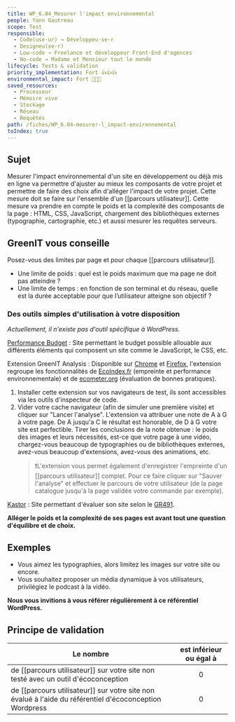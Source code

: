 ```yaml
---
title: WP_6.04_Mesurer l'impact environnemental
people: Yann Gautreau
scope: Test
responsible:
  - Code(use·ur) → Développeu·se·r
  - Designeu(se·r)
  - Low-code → Freelance et développeur Front-End d'agences
  - No-code → Madame et Monsieur tout le monde
lifecycle: Tests & validation
priority_implementation: Fort 👍👍👍
environmental_impact: Fort 🌱🌱🌱
saved_resources:
  - Processeur
  - Mémoire vive
  - Stockage
  - Réseau
  - Requêtes
path: /fiches/WP_6.04-mesurer-l_impact-environnemental
toIndex: true
---
```


## Sujet

Mesurer l'impact environnemental d'un site en développement ou déjà mis en ligne va permettre d'ajuster au mieux les composants de votre projet et permettre de faire des choix afin d'alléger l'impact de votre projet. Cette mesure doit se faire sur l'ensemble d'un [[parcours utilisateur]]. Cette mesure va prendre en compte le poids et la complexité des composants de la page : HTML, CSS, JavaScript, chargement des bibliothèques externes (typographie, cartographie, etc.) et aussi mesurer les requêtes serveurs.

## GreenIT vous conseille

Posez-vous des limites par page et pour chaque [[parcours utilisateur]].

- Une limite de poids : quel est le poids maximum que ma page ne doit pas atteindre ?
- Une limite de temps : en fonction de son terminal et du réseau, quelle est la durée acceptable pour que l’utilisateur atteigne son objectif ?

### Des outils simples d'utilisation à votre disposition

_Actuellement, il n'existe pas d'outil spécifique à WordPress._

[Performance Budget](https://www.performancebudget.io) : Site permettant le budget possible allouable aux différents éléments qui composent un site comme le JavaScript, le CSS, etc.

Extension GreenIT Analysis : Disponible sur [Chrome](https://chrome.google.com/webstore/detail/greenit-analysis/mofbfhffeklkbebfclfaiifefjflcpad?hl=fr) et [Firefox](https://addons.mozilla.org/fr/firefox/addon/greenit-analysis/?utm_source=addons.mozilla.org&utm_medium=referral&utm_content=search), l'extension regroupe les fonctionnalités de [EcoIndex.fr](http://www.ecoindex.fr/) (empreinte et performance environnementale) et de [ecometer.org](http://ecometer.org/) (évaluation de bonnes pratiques).

1. Installer cette extension sur vos navigateurs de test, ils sont accessibles via les outils d'inspecteur de code.
2. Vider votre cache navigateur (afin de simuler une première visite) et cliquer sur "Lancer l'analyse".
   L'extension va attribuer une note de A à G à votre page. De A jusqu'a C le résultat est honorable, de D à G votre site est perfectible. Tirer les conclusions de la note obtenue : le poids des images et leurs nécessités, est-ce que votre page à une vidéo, chargez-vous beaucoup de typographies ou de bibliothèques externes, avez-vous beaucoup d'extensions, avez-vous des animations, etc.
   > ❗L'extension vous permet également d'enregistrer l'empreinte d'un [[parcours utilisateur]] complet. Pour ce faire cliquer sur "Sauver l'analyse" et effectuer le parcours de votre utilisateur (de la page catalogue jusqu'à la page validée votre commande par exemple).

[Kastor](https://kastor.green/) : Site permettant d'évaluer son site selon le [GR491](https://gr491.isit-europe.org/).

**Alléger le poids et la complexité de ses pages est avant tout une question d'équilibre et de choix.**

## Exemples

- Vous aimez les typographies, alors limitez les images sur votre site ou encore.
- Vous souhaitez proposer un média dynamique à vos utilisateurs, privilégiez le podcast à la vidéo.

**Nous vous invitions à vous référer régulièrement à ce référentiel WordPress.**

## Principe de validation

| Le nombre                                                                                               | est inférieur ou égal à |
| ------------------------------------------------------------------------------------------------------- | :---------------------: |
| de [[parcours utilisateur]] sur votre site non testé avec un outil d'écoconception                      |            0            |
| de [[parcours utilisateur]] sur votre site non évalué à l'aide du référentiel d'écoconception Wordpress |            0            |
